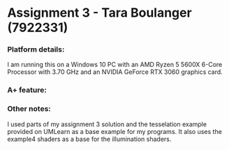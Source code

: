 # Assignment 3 - Tara Boulanger (7922331)

### Platform details:
I am running this on a Windows 10 PC with an AMD Ryzen 5 5600X 6-Core Processor with 3.70 GHz and an NVIDIA GeForce RTX 3060 graphics card.

### A+ feature:


### Other notes:
I used parts of my assignment 3 solution and the tesselation example provided on UMLearn as a base example for my programs. It also uses the example4 shaders as a base for the illumination shaders.

<br> 